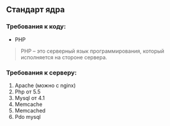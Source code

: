## Стандарт ядра

### Требования к коду: 
- PHP
> PHP – это серверный язык программирования, который исполняется на стороне сервера.

### Требования к серверу: 
1. Apache (можно с nginx)
2. Php от 5.5
3. Mysql от 4.1
4. Memcache
5. Memcached
6. Pdo mysql